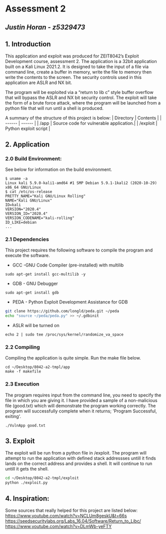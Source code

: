# Assessment 2 
## _Justin Horan - z5329473_
## 1. Introduction 
This application and exploit was produced for ZEIT8042’s Exploit Development course, assessment 2. 
The application is a 32bit application built on a Kali Linux 2021.2. It is designed to take the input of a file via command line, create a buffer in memory, write the file to memory then write the contents to the screen. The security controls used in this application are ASLR and NX bit. 

The program will be exploited via a “return to lib c” style buffer overflow that will bypass the ASLR and NX bit security control. The exploit will take the form of a brute force attack, where the program will be launched from a python file that will run until a shell is produced. 

A summary of the structure of this project is below: 
| Directory | Contents |
| ------ | ------ |
| /app | Source code for vulnerable application.|
| /exploit | Python exploit script |

## 2. Application 
### 2.0 Build Environment: 
See below for information on the build environment. 
```
$ uname -a
Linux kali 5.9.0-kali1-amd64 #1 SMP Debian 5.9.1-1kali2 (2020-10-29) x86_64 GNU/Linux
$ cat /etc/os-release
PRETTY_NAME="Kali GNU/Linux Rolling"
NAME="Kali GNU/Linux"
ID=kali
VERSION="2020.4"
VERSION_ID="2020.4"
VERSION_CODENAME="kali-rolling"
ID_LIKE=debian
...
```
### 2.1 Dependencies
 This project requires the following software to compile the program and execute the software. 
 - GCC -GNU Code Compiler (pre-installed) with multilib 
```
sudo apt-get install gcc-multilib -y
```
 - GDB - GNU Debugger 
```
sudo apt-get install gdb
```
 - PEDA - Python Exploit Development Assistance for GDB
```sh
git clone https://github.com/longld/peda.git ~/peda
echo "source ~/peda/peda.py" >> ~/.gdbinit
```
 - ASLR will be turned on
```
echo 2 | sudo tee /proc/sys/kernel/randomize_va_space
```
### 2.2 Compiling 
Compiling the application is quite simple. Run the make file below. 
```
cd ~/Desktop/8042-a2-tmpl/app
make -f makefile
```
### 2.3 Execution 
The program requires input from the command line, you need to specify the file in which you are giving it. 
I have provided a sample of a non-malicious file (good.txt) which will demonstrate the program working correctly. 
The program will successfully complete when it returns; 'Program Successful, exiting'.
```sh
./VulnApp good.txt
```
## 3. Exploit 
The exploit will be run from a python file in /exploit. The program will attempt to run the application with defined stack addressses untill it finds lands on the correct address and provides a shell. It will continue to run untill it gets the shell.  
```sh
cd ~/Desktop/8042-a2-tmpl/exploit
python ./exploit.py
```
## 4. Inspiration: 
Some sources that really helped for this project are listed below:
<https://www.youtube.com/watch?v=NCLUm8geskU&t=66s> 
<https://seedsecuritylabs.org/Labs_16.04/Software/Return_to_Libc/> 
<https://www.youtube.com/watch?v=DLmWb-yeFTY> 

